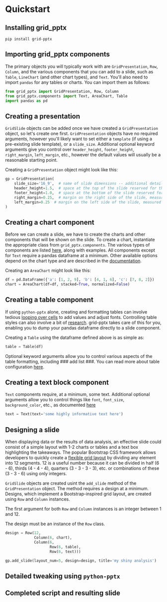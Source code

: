 # Quickstart

## Installing grid_pptx
    pip install grid-pptx

## Importing grid_pptx components
The primary objects you will typically work with are `GridPresentation`, `Row`, `Column`, and the various 
components that you can add to a slide, such as `Table`, `LineChart` (and other chart types), and `Text`. You'll also 
need to import `pandas` for any tables or charts. You can import them as follows:

```python
from grid_pptx import GridPresentation, Row, Column
from grid_pptx.components import Text, AreaChart, Table
import pandas as pd
```

## Creating a presentation
`GridSlide` objects can be added once we have created a `GridPresentation` object, so let's create one first.
`GridPresentation` objects have no required arguments, however you'll likely want to set either a `template` (if using 
a pre-existing slide template), or a `slide_size`. Additional optional keyword arguments give you control over 
`header_height`, `footer_height`, `right_margin`, `left_margin`, etc., however the default values will usually be a 
reasonable starting point.

Creating a `GridPresentation` object might look like this:
```python
gp = GridPresentation(
    slide_size='16_9',  # name of slide dimensions -- additional details can be found in the documentation
    header_height=1.5,  # space at the top of the slide reserved for the title, measured in inches
    footer_height=1.0,  # space at the bottom of the slide reserved for the footer, measured in inches
    right_margin=0.25,  # margin on the right side of the slide, measured in inches
    left_margin=0.25  # margin on the left side of the slide, measured in inches
)
```

## Creating a chart component
Before we can create a slide, we have to create the charts and other components that will be shown on the slide.
To create a chart, instantiate the appropriate class from `grid_pptx.components`. The various types of components are 
listed [here](https://google.com), along with examples. All components except for `Text` require a pandas dataframe at a 
minimum. Other available options depend on the chart type and are described in the [documentation]().

Creating an `AreaChart` might look like this:
```python
df = pd.DataFrame({'a': [1, 2, 9], 'b': [4, 1, 6], 'c': [7, 8, 2]})
chart = AreaChart(df=df, stacked=True, normalized=False)
```

## Creating a table component
If using `python-pptx` alone, creating and formatting tables can involve tedious [looping over cells](<link needed>) 
to add values and adjust fonts. Controlling table styles can also involve a bit of [research](<link needed>). 
grid-pptx takes care of this for you, enabling you to dump your pandas dataframe directly to a slide component.

Creating a `Table` using the dataframe defined above is as simple as:
```python
table = Table(df)
```

Optional keyword arguments allow you to control various aspects of the table formatting, including ### add list ###. 
You can read more about table configuration [here](<link needed>).

## Creating a text block component
`Text` components require, at a minimum, some text. Additional optional arguments allow you to control things 
like `font`, `font_size`, `background_color`, etc., as documented [here](<link needed>)

```python
text = Text(text='some highly informative text here')
```

## Designing a slide
When displaying data or the results of data analysis, an effective slide could consist of a simple layout with
1-2 charts or tables and a text box highlighting the takeaways. The popular Bootstrap CSS framework allows developers 
to quickly create a [flexible grid layout](https://getbootstrap.com/docs/4.0/layout/grid/) by dividing any element 
into 12 segments. 12 is a useful number because it can be divided in half (6 - 6), thirds (4 - 4 - 4), 
quarters (3 - 3 - 3 - 3), etc. or combinations of these (3 - 3 - 6) using only integers.


`GridSlide` objects are created usint the `add_slide` method of the `GridPresentation` object.
The method requires a design at a minimum. Designs, which implement a Bootstrap-inspired grid layout, are created using `Row` and `Column` instances. 


The first argument
for both `Row` and `Column` instances is an integer between 1 and 12.


The design must be an instance of the `Row` class.


```python
design = Row(12,
             Column(6, chart),
             Column(6,
                    Row(6, table),
                    Row(6, text)))

gp.add_slide(layout_num=5, design=design, title='my shiny analysis')
```
## Detailed tweaking using `python-pptx`

## Completed script and resulting slide
